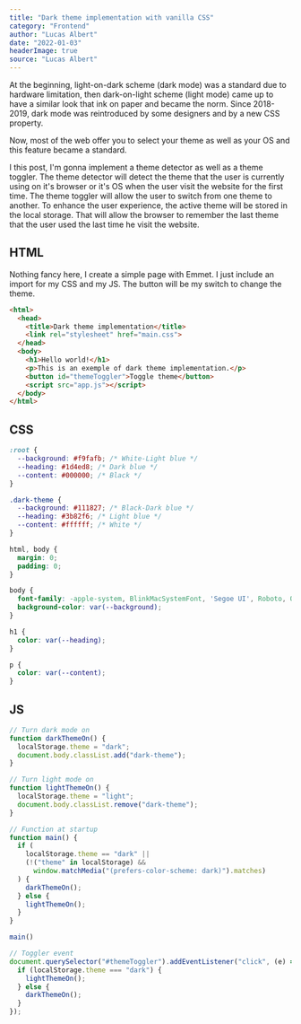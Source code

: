 ```yaml
---
title: "Dark theme implementation with vanilla CSS"
category: "Frontend"
author: "Lucas Albert"
date: "2022-01-03"
headerImage: true
source: "Lucas Albert"
---
```


At the beginning, light-on-dark scheme (dark mode) was a standard due to hardware limitation, then dark-on-light scheme (light mode) came up to have a similar look that ink on paper and became the norm. Since 2018-2019, dark mode was reintroduced by some designers and by a new CSS property.

<!--more-->

Now, most of the web offer you to select your theme as well as your OS and this feature became a standard.

I this post, I'm gonna implement a theme detector as well as a theme toggler. The theme detector will detect the theme that the user is currently using on it's browser or it's OS when the user visit the website for the first time. The theme toggler will allow the user to switch from one theme to another. To enhance the user experience, the active theme will be stored in the local storage. That will allow the browser to remember the last theme that the user used the last time he visit the website.

## HTML

Nothing fancy here, I create a simple page with Emmet. I just include an import for my CSS and my JS. The button will be my switch to change the theme.

```html [index.html]
<html>
  <head>
    <title>Dark theme implementation</title>
    <link rel="stylesheet" href="main.css">
  </head>
  <body>
    <h1>Hello world!</h1>
    <p>This is an exemple of dark theme implementation.</p>
    <button id="themeToggler">Toggle theme</button>
    <script src="app.js"></script>
  </body>
</html>
```

## CSS

```css [main.css]
:root {
  --background: #f9fafb; /* White-Light blue */
  --heading: #1d4ed8; /* Dark blue */
  --content: #000000; /* Black */
}

.dark-theme {
  --background: #111827; /* Black-Dark blue */
  --heading: #3b82f6; /* Light blue */
  --content: #ffffff; /* White */
}

html, body {
  margin: 0;
  padding: 0;
}

body {
  font-family: -apple-system, BlinkMacSystemFont, 'Segoe UI', Roboto, Oxygen, Ubuntu, Cantarell, 'Open Sans', 'Helvetica Neue', sans-serif;
  background-color: var(--background);
}

h1 {
  color: var(--heading);
}

p {
  color: var(--content);
}
```

## JS

```js [app.js]
// Turn dark mode on
function darkThemeOn() {
  localStorage.theme = "dark";
  document.body.classList.add("dark-theme");
}

// Turn light mode on
function lightThemeOn() {
  localStorage.theme = "light";
  document.body.classList.remove("dark-theme");
}

// Function at startup
function main() {
  if (
    localStorage.theme == "dark" ||
    (!("theme" in localStorage) &&
      window.matchMedia("(prefers-color-scheme: dark)").matches)
  ) {
    darkThemeOn();
  } else {
    lightThemeOn();
  }
}

main()

// Toggler event
document.querySelector("#themeToggler").addEventListener("click", (e) => {
  if (localStorage.theme === "dark") {
    lightThemeOn();
  } else {
    darkThemeOn();
  }
});
```
